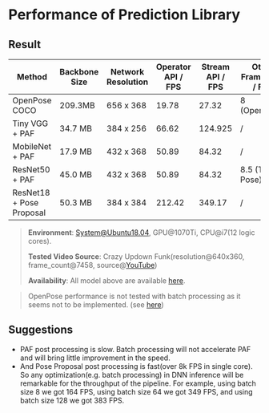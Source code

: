 # Performance of Prediction Library

## Result

| Method                   | Backbone Size | Network Resolution | Operator API / FPS | Stream API / FPS | Other Framework / FPS | Batch Size |
| ------------------------ | ------------- | ------------------ | ------------------ | ---------------- | --------------------- | ---------- |
| OpenPose COCO            | 209.3MB       | 656 x 368          | 19.78              | 27.32            | 8 (OpenPose)          | 8          |
| Tiny VGG + PAF           | 34.7 MB       | 384 x 256          | 66.62              | 124.925          | /                     | 8          |
| MobileNet + PAF          | 17.9 MB       | 432 x 368          | 50.89              | 84.32            | /                     | 8          |
| ResNet50 + PAF           | 45.0 MB       | 432 x 368          | 50.89              | 84.32            | 8.5 (TF-Pose)         | 8          |
| ResNet18 + Pose Proposal | 50.3 MB       | 384 x 384          | 212.42             | 349.17           | /                     | 64         |

> **Environment**: System@Ubuntu18.04, GPU@1070Ti, CPU@i7(12 logic cores). 
>
> **Tested Video Source**: Crazy Updown Funk(resolution@640x360, frame_count@7458, source@[YouTube](https://www.youtube.com/watch?v=2DiQUX11YaY))
>
> **Availability**: All model above are available [here](https://github.com/tensorlayer/pretrained-models/tree/master/models/hyperpose). 

> OpenPose performance is not tested with batch processing as it seems not to be implemented. (see [here](https://github.com/CMU-Perceptual-Computing-Lab/openpose/issues/100)) 

## Suggestions

- PAF post processing is slow. Batch processing will not accelerate PAF and will bring little improvement in the speed.
- And Pose Proposal post processing is fast(over 8k FPS in single core). So any optimization(e.g. batch processing) in DNN inference will be remarkable for the throughput of the pipeline. For example, using batch size 8 we got 164 FPS, using batch size 64 we got 349 FPS, and using batch size 128 we got 383 FPS.